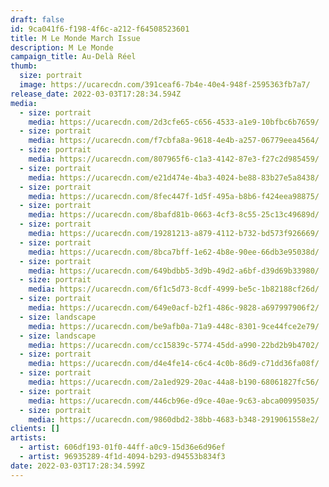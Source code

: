 ```yaml
---
draft: false
id: 9ca041f6-f198-4f6c-a212-f64508523601
title: M Le Monde March Issue
description: M Le Monde
campaign_title: Au-Delà Réel
thumb:
  size: portrait
  image: https://ucarecdn.com/391ceaf6-7b4e-40e4-948f-2595363fb7a7/
release_date: 2022-03-03T17:28:34.594Z
media:
  - size: portrait
    media: https://ucarecdn.com/2d3cfe65-c656-4533-a1e9-10bfbc6b7659/
  - size: portrait
    media: https://ucarecdn.com/f7cbfa8a-9618-4e4b-a257-06779eea4564/
  - size: portrait
    media: https://ucarecdn.com/807965f6-c1a3-4142-87e3-f27c2d985459/
  - size: portrait
    media: https://ucarecdn.com/e21d474e-4ba3-4024-be88-83b27e5a8438/
  - size: portrait
    media: https://ucarecdn.com/8fec447f-1d5f-495a-b8b6-f424eea98875/
  - size: portrait
    media: https://ucarecdn.com/8bafd81b-0663-4cf3-8c55-25c13c49689d/
  - size: portrait
    media: https://ucarecdn.com/19281213-a879-4112-b732-bd573f926669/
  - size: portrait
    media: https://ucarecdn.com/8bca7bff-1e62-4b8e-90ee-66db3e95038d/
  - size: portrait
    media: https://ucarecdn.com/649bdbb5-3d9b-49d2-a6bf-d39d69b33980/
  - size: portrait
    media: https://ucarecdn.com/6f1c5d73-8cdf-4999-be5c-1b82188cf26d/
  - size: portrait
    media: https://ucarecdn.com/649e0acf-b2f1-486c-9828-a697997906f2/
  - size: landscape
    media: https://ucarecdn.com/be9afb0a-71a9-448c-8301-9ce44fce2e79/
  - size: landscape
    media: https://ucarecdn.com/cc15839c-5774-45dd-a990-22bd2b9b4702/
  - size: portrait
    media: https://ucarecdn.com/d4e4fe14-c6c4-4c0b-86d9-c71dd36fa08f/
  - size: portrait
    media: https://ucarecdn.com/2a1ed929-20ac-44a8-b190-68061827fc56/
  - size: portrait
    media: https://ucarecdn.com/446cb96e-d9ce-40ae-9c63-abca00995035/
  - size: portrait
    media: https://ucarecdn.com/9860dbd2-38bb-4683-b348-2919061558e2/
clients: []
artists:
  - artist: 606df193-01f0-44ff-a0c9-15d36e6d96ef
  - artist: 96935289-4f1d-4094-b293-d94553b834f3
date: 2022-03-03T17:28:34.599Z
---
```

